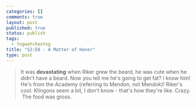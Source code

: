 ```yaml
--- 
categories: []
comments: true
layout: post
published: true
status: publish
tags: 
  - tngwatchestng
title: "S2:E8 - A Matter of Honor"
type: post
---
```

<blockquote>It was <strong>devastating</strong> when Riker grew the beard, he was cute when he didn't have a beard. Now you tell me he's going to get fat? I know him! He's from the Academy (referring to Mendon, not Mendok)! Riker's cool. Klingons seem a bit, I don't know - that's how they're like. Crazy.  The food was gross.</blockquote>
